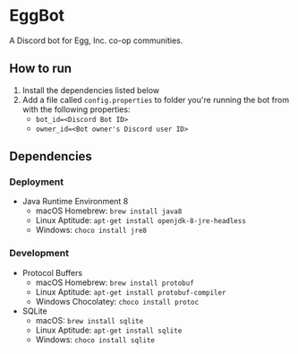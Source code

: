 # EggBot
A Discord bot for Egg, Inc. co-op communities.

## How to run

1. Install the dependencies listed below
2. Add a file called `config.properties` to folder you're running the bot from with the following properties:
    * `bot_id=<Discord Bot ID>`
    * `owner_id=<Bot owner's Discord user ID>`

## Dependencies

### Deployment

* Java Runtime Environment 8
  * macOS Homebrew: `brew install java8`
  * Linux Aptitude: `apt-get install openjdk-8-jre-headless`
  * Windows: `choco install jre8` 

### Development

* Protocol Buffers
  * macOS Homebrew: `brew install protobuf`
  * Linux Aptitude: `apt-get install protobuf-compiler` 
  * Windows Chocolatey: `choco install protoc`
* SQLite
  * macOS: `brew install sqlite`
  * Linux Aptitude: `apt-get install sqlite`
  * Windows: `choco install sqlite`
